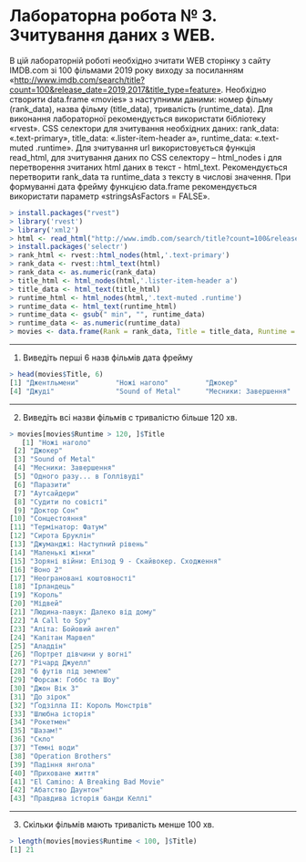 Лабораторна робота № 3. Зчитування даних з WEB.
================

В цій лабораторній роботі необхідно зчитати WEB сторінку з сайту IMDB.com зі 100 фільмами 2019 року виходу за посиланням «http://www.imdb.com/search/title?count=100&release_date=2019,2017&title_type=feature». Необхідно створити data.frame «movies» з наступними даними: номер фільму (rank_data), назва фільму (title_data), тривалість (runtime_data). Для виконання лабораторної рекомендується використати бібліотеку «rvest». CSS селектори для зчитування необхідних даних: rank_data: «.text-primary», title_data: «.lister-item-header a», runtime_data: «.text-muted .runtime». Для зчитування url використовується функція read_html, для зчитування даних по CSS селектору – html_nodes і для перетворення зчитаних html даних в текст - html_text. Рекомендується перетворити rank_data та runtime_data з тексту в числові значення. При формуванні дата фрейму функцією data.frame рекомендується використати параметр «stringsAsFactors = FALSE».


```r
> install.packages("rvest")
> library('rvest')
> library('xml2')
> html <- read_html("http://www.imdb.com/search/title?count=100&release_date=2019,2019&title_type=feature")
> install.packages('selectr')
> rank_html <- rvest::html_nodes(html,'.text-primary')
> rank_data <- rvest::html_text(html)
> rank_data <- as.numeric(rank_data)
> title_html <- html_nodes(html,'.lister-item-header a')
> title_data <- html_text(title_html)
> runtime_html <- html_nodes(html,'.text-muted .runtime')
> runtime_data <- html_text(runtime_html)
> runtime_data <- gsub(" min", "", runtime_data)
> runtime_data <- as.numeric(runtime_data)
> movies <- data.frame(Rank = rank_data, Title = title_data, Runtime = runtime_data, stringsAsFactors = FALSE)
```

---------------------

1. Виведіть перші 6 назв фільмів дата фрейму
```r
> head(movies$Title, 6)
[1] "Джентльмени"         "Ножі наголо"         "Джокер"             
[4] "Джуді"               "Sound of Metal"      "Месники: Завершення"
```
---------------------

2. Виведіть всі назви фільмів с тривалістю більше 120 хв.
```r                        
> movies[movies$Runtime > 120, ]$Title
   [1] "Ножі наголо"                                  
 [2] "Джокер"                                       
 [3] "Sound of Metal"                               
 [4] "Месники: Завершення"                          
 [5] "Одного разу... в Голлівуді"                   
 [6] "Паразити"                                     
 [7] "Аутсайдери"                                   
 [8] "Судити по совісті"                            
 [9] "Доктор Сон"                                   
[10] "Сонцестояння"                                 
[11] "Термінатор: Фатум"                            
[12] "Сирота Бруклін"                               
[13] "Джуманджі: Наступний рівень"                  
[14] "Маленькі жінки"                               
[15] "Зоряні війни: Епізод 9 - Скайвокер. Сходження"
[16] "Воно 2"                                       
[17] "Неограновані коштовності"                     
[18] "Ірландець"                                    
[19] "Король"                                       
[20] "Мідвей"                                       
[21] "Людина-павук: Далеко від дому"                
[22] "A Call to Spy"                                
[23] "Аліта: Бойовий ангел"                         
[24] "Капітан Марвел"                               
[25] "Аладдін"                                      
[26] "Портрет дівчини у вогні"                      
[27] "Річард Джуелл"                                
[28] "6 футів під землею"                           
[29] "Форсаж: Гоббс та Шоу"                         
[30] "Джон Вік 3"                                   
[31] "До зірок"                                     
[32] "Ґодзілла II: Король Монстрів"                 
[33] "Шлюбна історія"                               
[34] "Рокетмен"                                     
[35] "Шазам!"                                       
[36] "Скло"                                         
[37] "Темні води"                                   
[38] "Operation Brothers"                           
[39] "Падіння янгола"                               
[40] "Приховане життя"                              
[41] "El Camino: A Breaking Bad Movie"              
[42] "Абатство Даунтон"                             
[43] "Правдива історія банди Келлі"
```
---------------------

3. Скільки фільмів мають тривалість менше 100 хв.
```r                  
> length(movies[movies$Runtime < 100, ]$Title)
[1] 21
```
